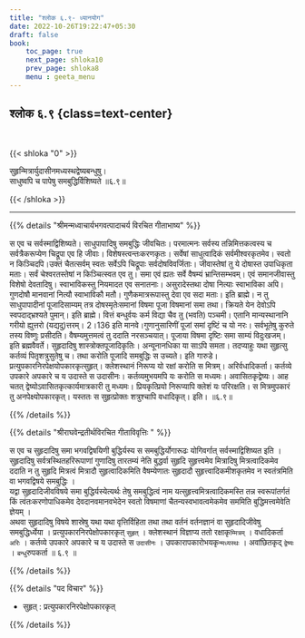 ```yaml
---
title: "श्लोक ६.९- ध्यानयोग"
date: 2022-10-26T19:22:47+05:30
draft: false
book:
    toc_page: true
    next_page: shloka10
    prev_page: shloka8
    menu : geeta_menu
---
```




## श्लोक ६.९ {class=text-center}

<br/>

{{< shloka  "0"  >}}

सुहृन्मित्रार्युदासीनमध्यस्थद्वेष्यबन्धुषु।  
साधुष्वपि च पापेषु समबुद्धिर्विशिष्यते ॥६.९॥

{{< /shloka >}}

---


{{% details "श्रीमन्मध्वाचार्यभगवत्पादाचर्य विरचित  गीताभाष्य" %}}

स एव च सर्वस्माद्विशिष्यते। साधुपापादिषु समबुद्धिः जीवचितः। 
परमात्मनः सर्वस्य तन्निमित्तकत्वस्य च सर्वत्रैकरूप्येण चिद्रूपा एव हि जीवाः। 
विशेषस्त्वन्तःकरणकृतः। सर्वेषां साधुत्वादिकं सर्वमीश्वरकृतमेव। 
स्वतो न किञ्चिदपि।उक्तं चैतत्सर्वम् स्वतः सर्वेऽपि चिद्रूपाः सर्वदोषविवर्जिताः। 
जीवास्तेषां तु ये दोषास्त उपाधिकृता मताः। सर्वं चेश्वरतस्तेषां न किञ्चित्स्वत एव तु। 
समा एवं ह्यतः सर्वे वैषम्यं भ्रान्तिसम्भवम्। 
एवं समानजीवास्तु विशेषो देवतादिषु। स्वाभाविकस्तु नियमादत एव सनातनाः। 
असुरादेस्तथा दोषा नित्याः स्वाभाविका अपि। गुणदोषौ मानवानां नित्यौ स्वाभाविकौ मतौ। 
गुणैकमात्ररूपास्तु देवा एव सदा मताः। इति ब्राह्मे। 
न तु साधुपापादीनां पूजादिसाम्यम् तत्र दोषस्मृतेःसमानां विषमा पूजा विषमानां समा तथा। 
क्रियते येन देवोऽपि स्वपदाद्भ्रश्यते पुमान्। इति ब्राह्मे। 
वित्तं बन्धुर्वयः कर्म विद्या चैव तु (भवति) पञ्चमी। एतानि मान्यस्थानानि गरीयो ह्युत्तरो (यद्यदु)त्तरम्। 
2।136 इति मानवे।गुणानुसारिणीं पूजां समां दृष्टिं च यो नरः। 
सर्वभूतेषु कुरुते तस्य विष्णुः प्रसीदति। वैषम्यमुत्तमत्वं तु ददाति नरसञ्चयात्। 
पूजाया विषमा दृष्टिः समा साम्यं विदुःखजम्। इति ब्रह्मवैवर्ते। 
सुहृदादिषु शास्त्रोक्तपूजादिकृतिः। अन्यूनानधिका या साऽपि समता। 
तदप्याहुः यथा सुहृत्सु कर्तव्यं पितृशत्रुसुतेषु च। तथा करोति पूजादि समबुद्धिः स उच्यते। 
इति गारुडे। प्रत्युपकारनिरपेक्षयोपकारकृत्सुहृत्। क्लेशस्थानं निरूप्य यो रक्षां करोति स मित्रम्। 
अरिर्वधादिकर्ता। कर्तव्ये उपकारे अपकारे च य उदास्ते स उदासीनः। 
कर्तव्यमुभयमपि यः करोति स मध्यमः। अवासितकृद्वेष्यः। आह चतत् द्वेष्योऽवासितकृत्कार्यमात्रकारी तु मध्यमः। 
प्रियकृत्प्रियो निरूप्यापि क्लेशं यः परिरक्षति। स मित्रमुपकारं तु अनपेक्ष्योपकारकृत्। 
यस्ततः स सुहृत्प्रोक्तः शत्रुश्चापि वधादिकृत्। इति। ॥६.९॥

{{% /details %}}



{{% details "श्रीराघवेन्द्रतीर्थविरचित गीताविवृत्तिः " %}}

स एव च सुहृदादिषु समा भगवद्विषयिणी बुद्धिर्यस्य स समबुद्धिर्योगारूढः 
योगिवर्गात् सर्वस्माद्विशिष्यत इति । 
सुहृदादिषु सर्वत्रस्थितहरिरूपाणां गुणादिषु तारतम्यं नेति बुद्धर्वा सुहृदि सुहृत्त्वमेव 
मित्रादिषु मित्रत्वादिकमेव ददाति न तु  सुहृदि मित्रत्वं मित्रादौ 
सुहृत्वादिकमिति वैषम्येणातः सुहृदादौ सुहृत्त्वादिकमीशकृतमेव न स्वतंत्रमिति
वा भगवद्विषये समबुद्धिः ।   
यद्वा सुहृदादिजीवविषये समा बुद्धिर्यस्येत्यर्थः तेषु
समबुद्धित्वं नाम यत्सुहृत्त्वमित्रत्वादिकमस्ति तन्न स्वरूपांतर्गतं किं
त्वंतःकरणोपाधिकमेव देवदानवमानवभेदेन स्वतो विषमाणां
चैतन्यस्वभावत्वमेकमेव सममिति बुद्धिमत्त्वमेवेति ज्ञेयम्‌ ।  
अथवा सुहृदादिषु विषये शास्रेषु यथा यथा वृत्तिर्विहिता तथा तथा वर्तनं 
वर्तनज्ञानं वा सुहृदादिजीवेषु समबुद्धिर्ध्येया । प्रत्युपकारनिरपेक्षोपकारकृत्‌ `सुहृत्‌` ।
क्लेशस्थानं विज्ञाप्य ततो रक्षाकृ`म्मित्रम्‌` । वधादिकर्ता `अरिः` । कर्तव्ये उपकारे
अपकारे च य उदास्ते स `उदासीनः` । उपकारापकारोभयकृ`न्मध्यस्थः` ।
अवांछितकृद्‌ `द्वेष्यः` । `बन्धु`रुपकर्ता ॥ ६.९ ॥

{{% /details %}}



{{% details "पद विचार" %}}

- सुहृत्‌ : प्रत्युपकारनिरपेक्षोपकारकृत्‌ 

{{% /details %}}
